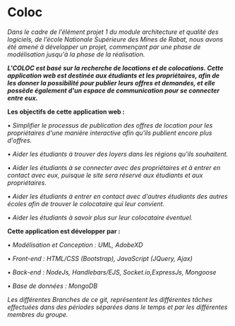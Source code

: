 # Coloc
*Dans le cadre de l’élément projet 1 du module architecture et qualité des logiciels, de l’école Nationale Supérieure des Mines de Rabat, nous avons été amené à développer un projet, commençant par une phase de modélisation jusqu'à la phase de la réalisation.*

***L'COLOC est basé sur la recherche de locations et de colocations. Cette application web est destinée aux étudiants et les propriétaires, afin de les donner la possibilité pour publier leurs offres et demandes, et elle possède également d'un espace de communication pour se connecter entre eux.***

**Les objectifs de cette application web :**

• *Simplifier le processus de publication des offres de location pour les propriétaires d'une manière interactive afin qu'ils publient encore plus d'offres.*

• *Aider les étudiants à trouver des loyers dans les régions qu'ils souhaitent.*

• *Aider les étudiants à se connecter avec des propriétaires et à entrer en contact avec eux, puisque le site sera réservé aux étudiants et aux propriétaires.*

• *Aider les étudiants à entrer en contact avec d'autres étudiants des autres écoles afin de trouver le colocataire qui leur convient.*

• *Aider les étudiants à savoir plus sur leur colocataire éventuel.*

**Cette application est développer par :**

• *Modélisation et Conception : UML, AdobeXD*

• *Front-end : HTML/CSS (Bootstrap), JavaScript (JQuery, Ajax)*

• *Back-end : NodeJs, Handlebars/EJS, Socket.io,ExpressJs, Mongoose*

• *Base de données : MongoDB*

*Les différentes Branches de ce git, représentent les différentes tâches effectuées dans des périodes séparées dans le temps et par les différentes membres du groupe.*
